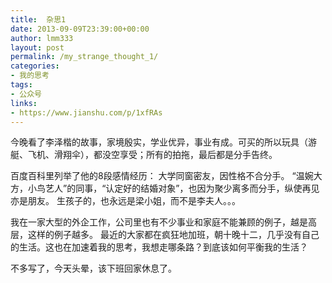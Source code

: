 ```yaml
---
title:  杂思1
date: 2013-09-09T23:39:00+00:00
author: lmm333
layout: post
permalink: /my_strange_thought_1/
categories:
- 我的思考
tags:
- 公众号
links: 
- https://www.jianshu.com/p/1xfRAs
---
```


今晚看了李泽楷的故事，家境殷实，学业优异，事业有成。可买的所以玩具（游艇、飞机、滑翔伞），都没空享受；所有的拍拖，最后都是分手告终。

百度百科里列举了他的8段感情经历：
大学同窗密友，因性格不合分手。
“温婉大方，小鸟艺人”的同事，“认定好的结婚对象”，也因为聚少离多而分手，纵使再见亦是朋友。
生孩子的，也永远是梁小姐，而不是李夫人。。。

我在一家大型的外企工作，公司里也有不少事业和家庭不能兼顾的例子，越是高层，这样的例子越多。
最近的大家都在疯狂地加班，朝十晚十二，几乎没有自己的生活。这也在加速着我的思考，我想走哪条路？到底该如何平衡我的生活？

不多写了，今天头晕，该下班回家休息了。